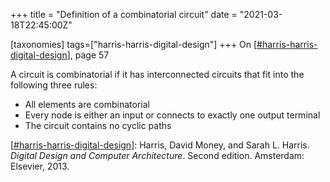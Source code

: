 +++
title = "Definition of a combinatorial circuit"
date = "2021-03-18T22:45:00Z"

[taxonomies]
tags=["harris-harris-digital-design"]
+++
On [[#harris-harris-digital-design](/tags/harris-harris-digital-design)], page 57

A circuit is combinatorial if it has interconnected circuits that fit into the following three rules:

- All elements are combinatorial
- Every node is either an input or connects to exactly one output terminal
- The circuit contains no cyclic paths

[[#harris-harris-digital-design](/tags/harris-harris-digital-design)]: Harris, David Money, and Sarah L. Harris. _Digital Design and Computer Architecture_. Second edition. Amsterdam: Elsevier, 2013. 
